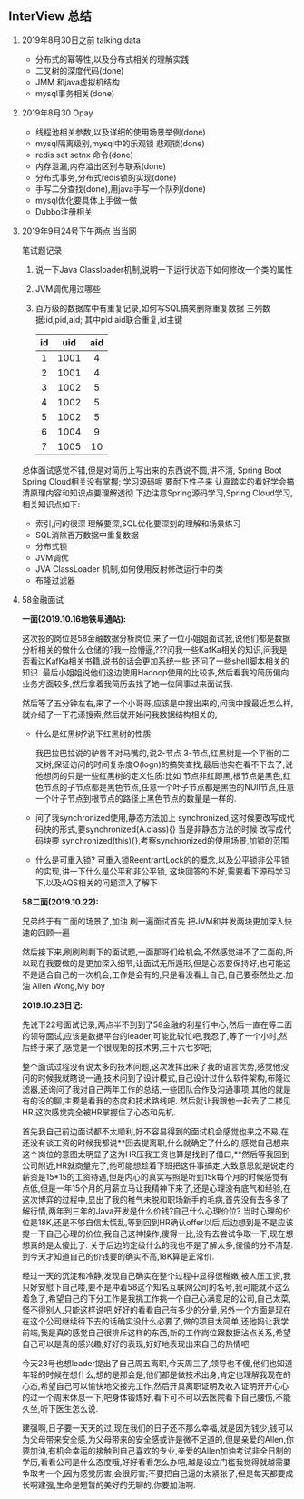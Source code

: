 ## InterView 总结

1. 2019年8月30日之前 talking data

   - 分布式的幂等性,以及分布式相关的理解实践
   - 二叉树的深度代码(done)
   - JMM 和java虚拟机结构
   - mysql事务相关(done)
   
2. 2019年8月30 Opay

   - 线程池相关参数,以及详细的使用场景举例(done)
   - mysql隔离级别,mysql中的乐观锁 悲观锁(done)
   - redis set setnx 命令(done)
   - 内存泄漏,内存溢出区别与联系(done)
   - 分布式事务,分布式redis锁的实现(done)
   - 手写二分查找(done),用java手写一个队列(done)
   - mysql优化要具体上手做一做
   - Dubbo注册相关


3. 2019年9月24号下午两点 当当网

   笔试题记录
   
   1. 说一下Java Classloader机制,说明一下运行状态下如何修改一个类的属性
   2. JVM调优用过哪些
   3. 百万级的数据库中有重复记录,如何写SQL搞笑删除重复数据 三列数据:id,pid,aid; 其中pid aid联合重复,id主键

		|id|uid|aid| 
		|:-----:|:----:|:----:|
		|1|1001|4|
		|2|1001|4|
		|3|1002|5|
		|4|1002|5|
		|5|1002|5|
		|6|1004|9|
		|7|1005|10|
  
   总体面试感觉不错,但是对简历上写出来的东西说不圆,讲不清, 
   Spring Boot Spring Cloud相关没有掌握;
   学习源码呢 要耐下性子来 认真踏实的看好学会搞清原理内容和知识点要理解透彻
   下边注意Spring源码学习,Spring Cloud学习,相关知识点如下:
   
   - 索引,问的很深 理解要深,SQL优化要深刻的理解和场景练习
   - SQL消除百万数据中重复数据
   - 分布式锁
   - JVM调优
   - JVA ClassLoader 机制,如何使用反射修改运行中的类
   - 布隆过滤器

3. 58金融面试
   
   **一面(2019.10.16地铁阜通站):**
   
   这次投的岗位是58金融数据分析岗位,来了一位小姐姐面试我,说他们都是数据分析相关的做什么仓储的?我一脸懵逼,???问我一些KafKa相关的知识,问我是否看过KafKa相关书籍,说书的话会更加系统一些.还问了一些shell脚本相关的知识. 最后小姐姐说他们这边使用Hadoop使用的比较多,然后看我的简历偏向业务方面较多,然后拿着我简历去找了她一位同事过来面试我.
   
   然后等了五分钟左右,来了一个小哥哥,应该是中搜出来的,问我中搜最近怎么样,就介绍了一下花漾搜索,然后就开始问我数据结构相关的,
   
   - 什么是红黑树?说下红黑树的性质: 
     
     我巴拉巴拉说的驴唇不对马嘴的,说2-节点 3-节点,红黑树是一个平衡的二叉树,保证访问的时间复杂度O(logn)的搞笑查找,最后他实在看不下去了,说他想问的只是一些红黑树的定义性质:比如 节点非红即黑,根节点是黑色,红色节点的子节点都是黑色节点,任意一个叶子节点都是黑色的NUll节点,任意一个叶子节点到根节点的路径上黑色节点的数量是一样的.
     
   - 问了我synchronized使用,静态方法加上 synchronized,这时候要改写成代码快的形式,要synchronized(A.class){}  当是非静态方法的时候 改写成代码块要 synchronized(this){},考察synchronized的使用场景,加锁的范围
   - 什么是可重入锁? 可重入锁ReentrantLock的的概念,以及公平锁非公平锁的实现,讲一下什么是公平和非公平锁, 这块回答的不好,需要看下源码学习下,以及AQS相关的问题深入了解下
   
   
   
   **58二面(2019.10.22):**
   
   兄弟终于有二面的场景了,加油  刷一遍面试首先 把JVM和并发两块更加深入快速的回顾一遍
   
   然后接下来,刷刷刷剩下的面试题,一面那哥们给机会,不然感觉进不了二面的,所以现在我要做的是更加深入细节,让面试无所遁形,但是心态要保持好,也可能这不是适合自己的一次机会,工作是会有的,只是看没看上自己,自己要泰然处之.加油 Allen Wong,My boy
   
   **2019.10.23日记:**
   
   先说下22号面试记录,两点半不到到了58金融的利星行中心,然后一直在等二面的领导面试,应该是数据平台的leader,可能比较忙吧,我忍了,等了一个小时,然后终于来了,感觉是一个很规矩的技术男,三十六七岁吧;
   
   整个面试过程没有说太多的技术问题,这次发挥出来了我的语言优势,感觉他没问的时候我就瞎说一通,技术问到了设计模式,自己设计过什么软件架构,布隆过滤器,还询问了我对自己两年工作的总结,一些团队合作及沟通事项,其他的就是有的没的聊,主要是看我的态度和技术路线吧.  然后就让我跟他一起去了二楼见HR,这次感觉完全被HR掌握住了心态和先机.
   
   首先我自己前边面试都不太顺利,好不容易得到的面试机会感觉也来之不易,在还没有谈工资的时候我都说**回去提离职,什么就确定了什么的,感觉自己想来这个岗位的意图太明显了这为HR压我工资也算是找到了借口,**然后等我回到公司附近,HR就商量完了,他可能想趁着下班把这件事搞定,大致意思就是说定的薪资是15*15的工资待遇,但是内心的真实写照是听到15k每个月的时候感觉有点低,但是一年15个月的月薪立马让我精神下来了,还是心理没有底气和经验,在这次博弈的过程中,显出了我的稚气未脱和职场新手的毛病,首先没有去多多了解行情,两年到三年的Java开发是什么价钱?自己什么心理价位?  当时心理的价位是18K,还是不够自信太慌乱,等到回到HR确认offer以后,后边想到是不是应该提一下自己心理的价位,我自己这神操作,傻得一比,没有去尝试争取一下,现在想想真的是太傻比了.  关于后边的定级什么的我也不是了解太多,傻傻的分不清楚.  到今天才知道自己的价钱要的确实不高,18K算是正常价.
   
   经过一天的沉淀和冷静,发现自己确实在整个过程中显得很稚嫩,被人压工资,我只好安慰下自己喽,要不是冲着58这个知名互联网公司的名号,我可能就不这么着急了,希望自己的下分工作是我挑工作挑一个自己心满意足的公司,自己太菜,怪不得别人,只能这样说吧,好好的看看自己有多少的分量,另外一个方面是现在在这个公司继续待下去的话确实没什么必要了,做的项目太简单,还他妈让我学前端,我是真的感觉自己很排斥这样的东西,新的工作岗位跟数据沾点关系,希望自己可以是真的感兴趣,好好的表现,好好地表现出来自己的热情吧
   
   今天23号也想leader提出了自己周五离职,今天周三了,领导也不傻,他们也知道年轻的时候在想什么,想的是那会是,他们都是做技术出身,肯定也理解我现在的心态,希望自己可以愉快地交接完工作,然后开具离职证明及收入证明开开心心的过一个周末休息一下,吧身体锻炼好,看下可不可以去医院看下自己腰伤,不能久坐,听下医生怎么说.
   
   建强啊,日子要一天天的过,现在我们的日子还不那么幸福,就是因为钱少,钱可以为父母带来安全感,为父母带来的安全感或许是微不足道的,但是亲爱的Allen,你要加油,有机会幸运的接触到自己喜欢的专业,亲爱的Allen加油考试非全日制的学历,看看公司是什么态度哦,好好看看怎么办吧,越是设立门槛我觉得就越需要争取考一个,因为感觉厉害,会很厉害;不要把自己逼的太紧张了,但是每天都要成长啊建强,生命是短暂的美好的无聊的,你要加油啊.
